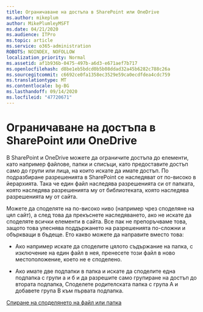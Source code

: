 ```yaml
---
title: Ограничаване на достъпа в SharePoint или OneDrive
ms.author: mikeplum
author: MikePlumleyMSFT
ms.date: 04/21/2020
ms.audience: ITPro
ms.topic: article
ms.service: o365-administration
ROBOTS: NOINDEX, NOFOLLOW
localization_priority: Normal
ms.assetid: af1b936b-0475-497b-a6d3-e671aef7b717
ms.openlocfilehash: d8be1eb5bdcd0b5b08ddad32a45b6282c788c26a
ms.sourcegitcommit: c6692ce0fa1358ec3529e59ca0ecdfdea4cdc759
ms.translationtype: MT
ms.contentlocale: bg-BG
ms.lasthandoff: 09/14/2020
ms.locfileid: "47720671"
---
```

# <a name="restrict-access-in-sharepoint-or-onedrive"></a>Ограничаване на достъпа в SharePoint или OneDrive

В SharePoint и OneDrive можете да ограничите достъпа до елементи, като например файлове, папки и списъци, като предоставите достъп само до групи или лица, на които искате да имате достъп. По подразбиране разрешенията в SharePoint се наследяват от по-високо в йерархията. Така че един файл наследява разрешенията си от папката, която наследява разрешенията му от библиотеката, която наследява разрешенията му от сайта.
  
Можете да споделяте на по-високо ниво (например чрез споделяне на цял сайт), а след това да прекъснете наследяването, ако не искате да споделяте всички елементи в сайта. Все пак не препоръчваме това, защото това улеснява поддържането на разрешенията по-сложни и объркващи в бъдеще. Ето какво можете да направите вместо това:
  
- Ако например искате да споделите цялото съдържание на папка, с изключение на един файл в нея, пренесете този файл в ново местоположение, което не е споделено.
    
- Ако имате две подпапки в папка и искате да споделите една подпапка с групи а и б и да разрешите само групиране на достъп до втората подпапка, Споделете родителската папка с група A и добавете група B към първата подпапка.
    
[Спиране на споделянето на файл или папка ](https://go.microsoft.com/fwlink/?linkid=2008861)
  

